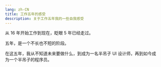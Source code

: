 ```yaml
---
lang: zh-CN
title: 工作五年的感受
description: 关于工作五年我的一些自我感受
---
```


从 16 年开始工作到现在，眨眼 5 年已经走过。

五年，是一个不长也不短的阶段。

在这五年，我从不知道未来要做什么，到成为一名半吊子 UI 设计师，再到如今成为一个半吊子的程序员。
